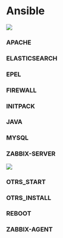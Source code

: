 # Ansible

<img src=http://www.alertdriving.co.nz/uploads/1/4/8/0/14809288/708080514.jpg></img>

### APACHE
### ELASTICSEARCH
### EPEL
### FIREWALL
### INITPACK
### JAVA
### MYSQL
### ZABBIX-SERVER

<img src=https://choosecrueltyfree.org.au/wp-content/uploads/2017/07/old-ccf-logo-full.jpg></img>

### OTRS_START
### OTRS_INSTALL
### REBOOT
### ZABBIX-AGENT
